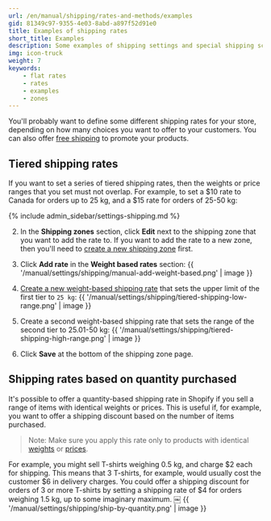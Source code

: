```yaml
---
url: /en/manual/shipping/rates-and-methods/examples
gid: 81349c97-9355-4e03-8abd-a897f52d91e0
title: Examples of shipping rates
short_title: Examples
description: Some examples of shipping settings and special shipping scenarios for your online Shopify store.
img: icon-truck
weight: 7
keywords:
    - flat rates
    - rates
    - examples
    - zones
---
```


You'll probably want to define some different shipping rates for your store, depending on how many choices you want to offer to your customers. You can also offer [free shipping](/manual/shipping/rates-and-methods/free-shipping) to promote your products.

## Tiered shipping rates

If you want to set a series of tiered shipping rates, then the weights or price ranges that you set must not overlap. For example, to set a $10 rate to Canada for orders up to 25 kg, and a $15 rate for orders of 25-50 kg:

{% include admin_sidebar/settings-shipping.md %}

2. In the **Shipping zones** section, click **Edit** next to the shipping zone that you want to add the rate to. If you want to add the rate to a new zone, then you'll need to [create a new shipping zone](/manual/shipping/zones#create-a-new-shipping-zone) first.

3. Click **Add rate** in the **Weight based rates** section: {{ '/manual/settings/shipping/manual-add-weight-based.png' | image }}

4. [Create a new weight-based shipping rate](/manual/shipping/rates-and-methods/manual-rates/#add-weight-based-manual-rates) that sets the upper limit of the first tier to `25 kg`: {{ '/manual/settings/shipping/tiered-shipping-low-range.png' | image }}

5. Create a second weight-based shipping rate that sets the range of the second tier to 25.01-50 kg: {{ '/manual/settings/shipping/tiered-shipping-high-range.png' | image }}

8. Click **Save** at the bottom of the shipping zone page.

## Shipping rates based on quantity purchased

It's possible to offer a quantity-based shipping rate in Shopify if you sell a range of items with identical weights or prices. This is useful if, for example, you want to offer a shipping discount based on the number of items purchased.

> Note:
> Make sure you apply this rate only to products with identical [weights](/manual/shipping/rates-and-methods/manual-rates#add-weight-based-manual-rates) or [prices](/manual/shipping/rates-and-methods/manual-rates#add-price-based-manual-rates).

For example, you might sell T-shirts weighing 0.5 kg, and charge $2 each for shipping. This means that 3 T-shirts, for example, would usually cost the customer $6 in delivery charges. You could offer a shipping discount for orders of 3 or more T-shirts by setting a shipping rate of $4 for orders weighing 1.5 kg, up to some imaginary maximum.
￼
{{ '/manual/settings/shipping/ship-by-quantity.png' | image }}
